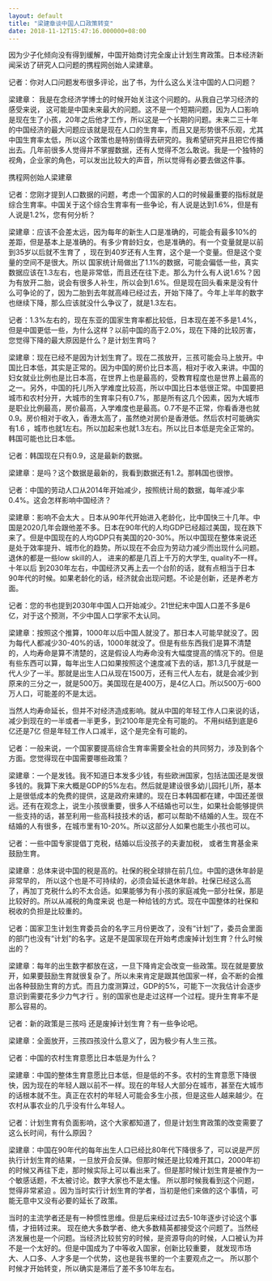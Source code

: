 ```yaml
---
layout: default
title: "梁建章谈中国人口政策转变"
date: 2018-11-12T15:47:16.000000+08:00
---
```


因为少子化倾向没有得到缓解，中国开始商讨完全废止计划生育政策。日本经济新闻采访了研究人口问题的携程网创始人梁建章。

记者：你对人口问题发布很多评论，出了书，为什么这么关注中国的人口问题？

梁建章： 我是在念经济学博士的时候开始关注这个问题的。从我自己学习经济的感受来说， 这可能是中国未来最大的问题。这不是一个短期问题，因为人口影响是现在生了小孩，20年之后他才工作，所以这是一个长期的问题。未来二三十年的中国经济的最大问题应该就是现在人口的生育率，而且又是形势很不乐观，尤其中国生育率太低，所以这个政策也是特别值得去研究的。我希望研究并且把它传播出去。几年前很多人觉得并不掌握数据，还有人觉得不怎么敢说。我是一个独特的视角，企业家的角色，可以发出比较大的声音，所以觉得有必要去做这件事。

携程网创始人梁建章

记者：您刚才提到人口数据的问题，考虑一个国家的人口的时候最重要的指标就是综合生育率。中国关于这个综合生育率有一些争论，有人说是达到1.6%，但是有人说是1.2%，您有何分析？

梁建章：应该不会差太远，因为每年的新生人口是准确的，可能会有最多10%的差距，但是基本上是准确的。有多少育龄妇女，也是准确的。有一个变量就是以前到35岁以后就不生育了 ，现在到40岁还有人生育，这个是一个变量。但是这个变量的空间不是很大。所以 国家统计局做出了1.1%的数据，可能会偏低一些，真实数据应该在1.3左右，也是非常低，而且还在往下走。那么为什么有人说1.6%？因为有放开二胎，说会有很多人补生，所以会到1.6%。但是现在回头看来是没有什么可争论的了，因为二胎到去年就高峰已经过去，开始下降了。今年上半年的数字也继续下降，那么应该就没什么争议了，就是1.3左右。

记者：1.3%左右的，现在东亚的国家生育率都比较低，日本现在差不多是1.4%，但是中国更低一些，为什么这样？以前中国的高于2.0%，现在下降的比较厉害，您觉得下降的最大原因是什么？是计划生育吗？

梁建章：现在已经不是因为计划生育了。现在二孩放开，三孩可能会马上放开。中国比日本低，其实是正常的。因为中国的房价比日本高，相对于收入来讲。中国的妇女就业比例也是比日本高，在世界上也是最高的，受教育程度也是世界上最高的之一。另外，中国的托儿所入学难度比较高，所以中国比日本低很正常。中国要把城市和农村分开，大城市的生育率只有0.7%，那是所有这几个因素，因为大城市是职业比例最高，房价最高，入学难度也是最高。0.7不是不正常，你看香港也就0.9。房价相对于收入，香港太高了，虽然绝对房价是香港低。然后农村可能确实有1.6 ，城市也就1左右。所以加起来也就1.3左右。所以比日本低是完全正常的。韩国可能也比日本低。

记者：韩国现在只有0.9，这是最新的数据。

梁建章：是吗？这个数据是最新的，我看到数据还有1.2。那韩国也很惨。

记者：中国的劳动人口从2014年开始减少，按照统计局的数据，每年减少率0.4%。这会怎样影响中国经济？

梁建章：影响不会太大 。日本从90年代开始进入老龄化，比中国快三十几年。中国是2020几年会跟他差不多。日本在90年代的人均GDP已经超过美国，现在跌下来了。但是中国现在的人均GDP只有美国的20-30%。所以中国现在整体来说还是处于效率提升、城市化的趋势。所以现在不会应为劳动力减少而出现什么问题。退休的都是一些low skill的人， 进来的都是几百上千万的大学生, quality不一样。十年以后 到2030年左右，中国经济又再上去一个台阶的话，就有点相当于日本90年代的时候。如果老龄化的话，经济就会出现问题。不论是创新，还是养老方面。

记者：您的书也提到2030年中国人口开始减少。21世纪末中国人口差不多是6亿，对于这个预测，不少中国人口学家不太认同。

梁建章：按照这个推算，1000年以后中国人就没了。那日本人可能早就没了。因为每代人都减少30-40%的话，1000年就没了。但是有些东西我们是算不清楚的，人均寿命是算不清楚的，这是假设人均寿命没有大幅度提高的情况下的。但是有些东西可以算，每年出生人口如果按照这个速度减下去的话，那1.3几乎就是一代人少了一半。那就是出生人口从现在1500万，还有三代人左右，就是会减少到原来的三分之一，就是500万。美国现在是400万，是4亿人口。所以500万-600万人口，可能差的不是太远。

当然人均寿命延长，但并不对经济造成影响。就从中国的年轻工作人口来说的话，减少到现在的一半或者一半更多，到2100年是完全有可能的。 不用纠结到底是6亿还是7亿 但是年轻工作人口减半，这个是完全有可能的。

记者：一般来说，一个国家要提高综合生育率需要全社会的共同努力，涉及到各个方面。您觉得现在中国需要哪些政策？

梁建章：一个是发钱。我不知道日本发多少钱，有些欧洲国家，包括法国还是发很多钱的。我算下来大概是GDP的5%左右。然后就是建设很多幼儿园托儿所，基本上是很低成本的免费的提供，这是政府来建的。现在日本韩国都在建，中国还差很远。还有在观念上，说生小孩很重要，很多人不结婚也可以生，如果社会能够提供一些支持的话，甚至利用一些高科技技术的话，都可以帮助不结婚的人生。现在不结婚的人有很多，在城市里有10-20%。所以这部分人如果也能生小孩也可以。

记者：一些中国专家提倡丁克税，结婚以后没孩子的夫妻加税， 或者生育基金来鼓励生育。

梁建章：总体来说中国的税是高的。社保的税全球排在前几位。中国的退休年龄是非常早的， 所以这个也是不可持续的，必须会延长退休年龄。社保已经这么高了，再加丁克税什么的不太合适。如果能够为有小孩的家庭减免一部分社保，那是比较好的。所以从减税的角度来说 也是一种给钱的方式。现在中国整体的社保和税收的负担是比较重的。

记者：国家卫生计划生育委员会的名字三月份更改了，没有“计划”了，委员会里面的部门也没有“计划”的名字。这是不是国家现在开始考虑废掉计划生育？什么时候出的？

梁建章：每年的出生数字都放在这，一旦下降肯定会改变一些政策。现在就是要放开，如果要鼓励生育就很复杂了。所以未来肯定是跟其他国家一样，会不断的会推出各种鼓励生育的方式。而且力度测算过，GDP的5%，可能下一次我估计会逐步意识到需要花多少力气才行 。别的国家也是走过这样一个过程。提升生育率不是那么容易的。

记者：新的政策是三孩吗 还是废掉计划生育？有一些争论吧。

梁建章：全面放开，三孩四孩没什么意义了，因为极少有人生三孩。

记者：中国的农村生育意愿比日本低是为什么？

梁建章：中国的整体生育意愿比日本低，但是低的不多。农村的生育意愿下降很快，因为现在的年轻人跟以前不一样。现在的年轻人大部分在城市，甚至在大城市的话根本就不生。真正在农村的年轻人可能会多生小孩，但是这些人越来越少。在农村从事农业的几乎没有什么年轻人。

记者：计划生育有负面影响，这个大家都知道了，但是计划生育政策的改变需要了这么长时间，有什么原因？

梁建章：中国在90年代的每年出生人口已经比80年代下降很多了，可以说是严厉执行计划生育的结果，一旦放开会反弹。但那时候还是比较难开其口，2000年初的时候又再往下走，那时候实际上可以看出来了。但是那时候计划生育是被作为一个敏感话题，不太被讨论。数字大家也不是太懂。 所以那时候我看到这个问题，觉得非常紧迫 。因为当时实行计划生育的学者，当初是他们来做的这个事情，可能无意中又没有必要的延长了政策。

当时的主流学者还是有一种惯性思维。但是后来经过过去5-10年逐步讨论这个事情，才扭转过来。 现在绝大多数学者、绝大多数精英都接受这个问题了。当然经济发展也是一个问题。当经济比较贫穷的时候，是资源导向的时候，人口被认为并不是一个太好的。但是中国成为了中等收入国家，创新比较重要， 就发现市场大、人口多、人才多是一个优势，这也是我书里的一个主要观点之一。 所以那个时候才开始转变，所以确实是滞后了差不多10年左右。

